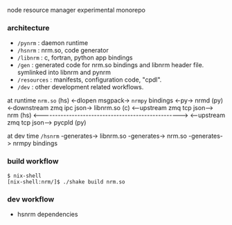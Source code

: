 node resource manager experimental monorepo

### architecture

- `/pynrm` : daemon runtime
- `/hsnrm` : nrm.so, code generator
- `/libnrm` : c, fortran, python app bindings
- `/gen` : generated code for nrm.so bindings and libnrm header file. symlinked into libnrm and pynrm
- `/resources` : manifests, configuration code, "cpdl".
- `/dev` : other development related workflows.

at runtime
`nrm.so` (hs) <-dlopen msgpack-> `nrmpy` bindings <-py-> nrmd (py) <-downstream zmq ipc json-> libnrm.so (c)
                                                                   <--upstream zmq tcp json--> nrm (hs)
              <--------------------------------------------------> <--upstream zmq tcp json--> pycpld (py)

at dev time
`/hsnrm` -generates-> libnrm.so
         -generates-> nrm.so
         -generates-> nrmpy bindings


### build workflow

```
$ nix-shell
[nix-shell:nrm/]$ ./shake build nrm.so
```

### dev workflow

- hsnrm dependencies
